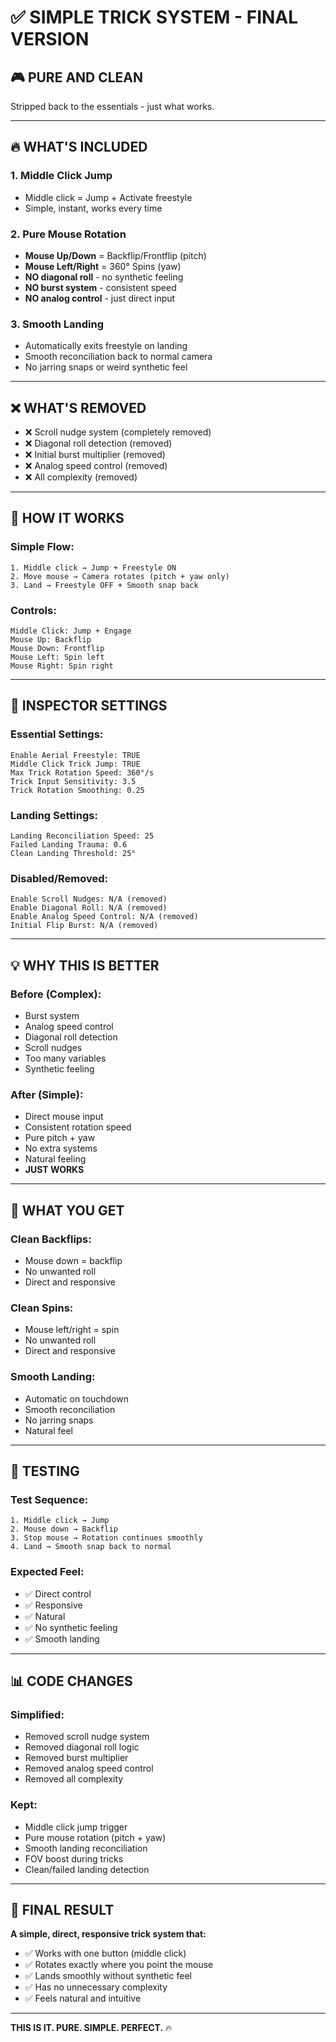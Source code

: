 # ✅ SIMPLE TRICK SYSTEM - FINAL VERSION

## 🎮 PURE AND CLEAN

Stripped back to the essentials - just what works.

---

## 🔥 WHAT'S INCLUDED

### **1. Middle Click Jump**
- Middle click = Jump + Activate freestyle
- Simple, instant, works every time

### **2. Pure Mouse Rotation**
- **Mouse Up/Down** = Backflip/Frontflip (pitch)
- **Mouse Left/Right** = 360° Spins (yaw)
- **NO diagonal roll** - no synthetic feeling
- **NO burst system** - consistent speed
- **NO analog control** - just direct input

### **3. Smooth Landing**
- Automatically exits freestyle on landing
- Smooth reconciliation back to normal camera
- No jarring snaps or weird synthetic feel

---

## ❌ WHAT'S REMOVED

- ❌ Scroll nudge system (completely removed)
- ❌ Diagonal roll detection (removed)
- ❌ Initial burst multiplier (removed)
- ❌ Analog speed control (removed)
- ❌ All complexity (removed)

---

## 🎯 HOW IT WORKS

### **Simple Flow:**
```
1. Middle click → Jump + Freestyle ON
2. Move mouse → Camera rotates (pitch + yaw only)
3. Land → Freestyle OFF + Smooth snap back
```

### **Controls:**
```
Middle Click: Jump + Engage
Mouse Up: Backflip
Mouse Down: Frontflip
Mouse Left: Spin left
Mouse Right: Spin right
```

---

## 🔧 INSPECTOR SETTINGS

### **Essential Settings:**
```
Enable Aerial Freestyle: TRUE
Middle Click Trick Jump: TRUE
Max Trick Rotation Speed: 360°/s
Trick Input Sensitivity: 3.5
Trick Rotation Smoothing: 0.25
```

### **Landing Settings:**
```
Landing Reconciliation Speed: 25
Failed Landing Trauma: 0.6
Clean Landing Threshold: 25°
```

### **Disabled/Removed:**
```
Enable Scroll Nudges: N/A (removed)
Enable Diagonal Roll: N/A (removed)
Enable Analog Speed Control: N/A (removed)
Initial Flip Burst: N/A (removed)
```

---

## 💡 WHY THIS IS BETTER

### **Before (Complex):**
- Burst system
- Analog speed control
- Diagonal roll detection
- Scroll nudges
- Too many variables
- Synthetic feeling

### **After (Simple):**
- Direct mouse input
- Consistent rotation speed
- Pure pitch + yaw
- No extra systems
- Natural feeling
- **JUST WORKS**

---

## 🎪 WHAT YOU GET

### **Clean Backflips:**
- Mouse down = backflip
- No unwanted roll
- Direct and responsive

### **Clean Spins:**
- Mouse left/right = spin
- No unwanted roll
- Direct and responsive

### **Smooth Landing:**
- Automatic on touchdown
- Smooth reconciliation
- No jarring snaps
- Natural feel

---

## 🚀 TESTING

### **Test Sequence:**
```
1. Middle click → Jump
2. Mouse down → Backflip
3. Stop mouse → Rotation continues smoothly
4. Land → Smooth snap back to normal
```

### **Expected Feel:**
- ✅ Direct control
- ✅ Responsive
- ✅ Natural
- ✅ No synthetic feeling
- ✅ Smooth landing

---

## 📊 CODE CHANGES

### **Simplified:**
- Removed scroll nudge system
- Removed diagonal roll logic
- Removed burst multiplier
- Removed analog speed control
- Removed all complexity

### **Kept:**
- Middle click jump trigger
- Pure mouse rotation (pitch + yaw)
- Smooth landing reconciliation
- FOV boost during tricks
- Clean/failed landing detection

---

## 🎯 FINAL RESULT

**A simple, direct, responsive trick system that:**
- ✅ Works with one button (middle click)
- ✅ Rotates exactly where you point the mouse
- ✅ Lands smoothly without synthetic feel
- ✅ Has no unnecessary complexity
- ✅ Feels natural and intuitive

---

**THIS IS IT. PURE. SIMPLE. PERFECT.** 🔥
